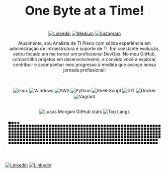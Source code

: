 ### <p align="center" style="color:37c3c0; font-size:40px;"><b>One Byte at a Time!</b></p>

<div align="center">

[![Linkedin](https://img.shields.io/badge/LinkedIn-041116?style=for-the-badge&logo=linkedin&logoColor=white)](https://www.linkedin.com/in/lucasmorgani/)
[![Medium](https://img.shields.io/badge/Medium-041116?style=for-the-badge&logo=medium&logoColor=white)](https://medium.com/@morganis1411)
[![Instagram](https://img.shields.io/badge/Instagram-041116?style=for-the-badge&logo=instagram&logoColor=white)](https://www.instagram.com/luqueta002)

</div>

<p align="Center">
Atualmente, sou Analista de TI Pleno com sólida experiência em administração de infraestrutura e suporte de TI. Em constante evolução, estou focado em me tornar um profissional DevOps. No meu GitHub, compartilho projetos em desenvolvimento, e convido você a explorar, contribuir e acompanhar meu progresso à medida que avanço nessa jornada profissional!
</p>

##

<!--
<div style="display: inline_block" align="center"><br/>
    <img align="center" alt="linux" src="https://img.shields.io/badge/Linux-FCC624?style=for-the-badge&logo=linux&logoColor=black">
    <img align="center" alt="Windows" src="https://img.shields.io/badge/Windows-0078D6?style=for-the-badge&logo=windows&logoColor=white">
    <img align="center" alt="AWS" src="https://img.shields.io/badge/Amazon_AWS-041116?style=for-the-badge&logo=amazon-aws&logoColor=white">
    <img align="center" alt="Python" src="https://img.shields.io/badge/Python-14354C?style=for-the-badge&logo=python&logoColor=white">
    <img align="center" alt="Shell-Script" src="https://img.shields.io/badge/Shell_Script-121011?style=for-the-badge&logo=gnu-bash&logoColor=white" />
    <img align="center" alt="GIT" src="https://img.shields.io/badge/GIT-E44C30?style=for-the-badge&logo=git&logoColor=white">
    <img align="center" alt="Docker" src="https://img.shields.io/badge/docker-%230db7ed.svg?style=for-the-badge&logo=docker&logoColor=white">
    <img align="center" alt="Vagrant" src="https://img.shields.io/badge/vagrant-%231563FF.svg?style=for-the-badge&logo=vagrant&logoColor=white">
</div>
-->

<div style="display: inline_block" align="center"><br/>
    <img align="center" alt="linux" src="https://img.shields.io/badge/Linux-0A1A2A?style=for-the-badge&logo=linux&logoColor=white">
    <img align="center" alt="Windows" src="https://img.shields.io/badge/Windows-0A1A2A?style=for-the-badge&logo=windows&logoColor=white">
    <img align="center" alt="AWS" src="https://img.shields.io/badge/Amazon_AWS-0A1A2A?style=for-the-badge&logo=amazon-aws&logoColor=white">
    <img align="center" alt="Python" src="https://img.shields.io/badge/Python-0A1A2A?style=for-the-badge&logo=python&logoColor=white">
    <img align="center" alt="Shell-Script" src="https://img.shields.io/badge/Shell_Script-0A1A2A?style=for-the-badge&logo=gnu-bash&logoColor=white" />
    <img align="center" alt="GIT" src="https://img.shields.io/badge/GIT-0A1A2A?style=for-the-badge&logo=git&logoColor=white">
    <img align="center" alt="Docker" src="https://img.shields.io/badge/Docker-0A1A2A?style=for-the-badge&logo=docker&logoColor=white">
    <img align="center" alt="Vagrant" src="https://img.shields.io/badge/Vagrant-0A1A2A?style=for-the-badge&logo=vagrant&logoColor=white">
</div>

<br>

<div style="display: inline_block" align="center">
    
![Lucas Morgani GitHub stats](https://github-readme-stats.vercel.app/api?username=LucasMorgani&show_icons=true&theme=onedark&hide_border=true&title_color=ffffff&text_color=37c3c0&bg_color=041116)
![Top Langs](https://github-readme-stats.vercel.app/api/top-langs/?username=LucasMorgani&&layout=compact&hide_border=true&title_color=ffffff&text_color=37c3c0&bg_color=041116)

</div>


<picture align="center">
  <source media="(prefers-color-scheme: dark)" srcset="https://raw.githubusercontent.com/LucasMorgani/LucasMorgani/output/github-contribution-grid-snake-dark.svg">
  <source media="(prefers-color-scheme: light)" srcset="https://raw.githubusercontent.com/LucasMorgani/LucasMorgani/output/github-contribution-grid-snake-dark.svg">
  <img align="center" alt="github contribution grid snake animation" src="https://raw.githubusercontent.com/mari4souza/mari4souza/output/github-contribution-grid-snake.svg">
</picture>

##

[![Linkedin](https://img.shields.io/badge/Email-D14836?style=for-the-badge&logo=gmail&logoColor=white)](mailto:morganis1411@gmail.com)
[![Linkedin](https://img.shields.io/badge/WhatsApp-25D366?style=for-the-badge&logo=whatsapp&logoColor=white)](https://wa.me/11985168748)


